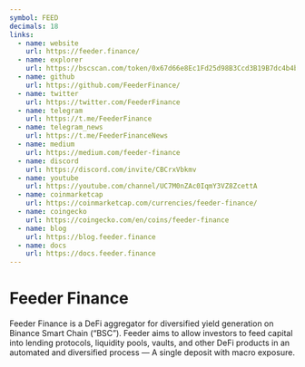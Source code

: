 ```yaml
---
symbol: FEED
decimals: 18
links:
  - name: website
    url: https://feeder.finance/
  - name: explorer
    url: https://bscscan.com/token/0x67d66e8Ec1Fd25d98B3Ccd3B19B7dc4b4b7fC493
  - name: github
    url: https://github.com/FeederFinance/
  - name: twitter
    url: https://twitter.com/FeederFinance
  - name: telegram
    url: https://t.me/FeederFinance
  - name: telegram_news
    url: https://t.me/FeederFinanceNews
  - name: medium
    url: https://medium.com/feeder-finance
  - name: discord
    url: https://discord.com/invite/CBCrxVbkmv
  - name: youtube
    url: https://youtube.com/channel/UC7M0nZAc0IqmY3VZ8ZcettA
  - name: coinmarketcap
    url: https://coinmarketcap.com/currencies/feeder-finance/
  - name: coingecko
    url: https://coingecko.com/en/coins/feeder-finance
  - name: blog
    url: https://blog.feeder.finance
  - name: docs
    url: https://docs.feeder.finance
---
```


# Feeder Finance

Feeder Finance is a DeFi aggregator for diversified yield generation on Binance Smart Chain (“BSC”). Feeder aims to allow investors to feed capital into lending protocols, liquidity pools, vaults, and other DeFi products in an automated and diversified process — A single deposit with macro exposure.
